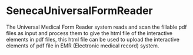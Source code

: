 # SenecaUniversalFormReader
The Universal Medical Form Reader system reads and scan the fillable pdf files as input and process them to give the html file of the interactive elements in pdf files, this html file can be used to upload the interactive elements of pdf file in EMR (Electronic medical record) system. 
